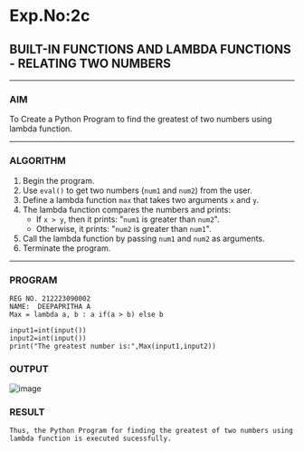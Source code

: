 # Exp.No:2c
## BUILT-IN FUNCTIONS AND LAMBDA FUNCTIONS - RELATING TWO NUMBERS

---

### AIM  
To Create a Python Program to  find the greatest of two numbers using lambda function.

---

### ALGORITHM


1. Begin the program.  
2. Use `eval()` to get two numbers (`num1` and `num2`) from the user.  
3. Define a lambda function `max` that takes two arguments `x` and `y`.  
4. The lambda function compares the numbers and prints:
   - If `x > y`, then it prints: "`num1` is greater than `num2`".
   - Otherwise, it prints: "`num2` is greater than `num1`".
5. Call the lambda function by passing `num1` and `num2` as arguments.  
6. Terminate the program.

---

### PROGRAM

```
REG NO. 212223090002
NAME:  DEEPAPRITHA A
Max = lambda a, b : a if(a > b) else b
 
input1=int(input())
input2=int(input())
print("The greatest number is:",Max(input1,input2))

```

### OUTPUT

![image](https://github.com/user-attachments/assets/162b3e20-2eae-4121-bbc2-0468f3bb1198)


### RESULT

```
Thus, the Python Program for finding the greatest of two numbers using lambda function is executed sucessfully.
```
